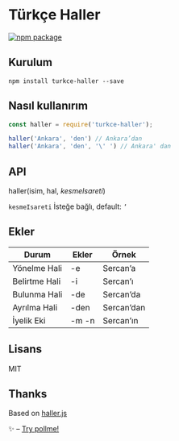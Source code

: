 # Türkçe Haller

[![npm package](https://nodei.co/npm/turkce-haller.png?downloads=true&downloadRank=true&stars=true)](https://nodei.co/npm/turkce-haller/)

## Kurulum
`npm install turkce-haller --save`

## Nasıl kullanırım
```javascript
const haller = require('turkce-haller');

haller('Ankara', 'den') // Ankara’dan
haller('Ankara', 'den', '\' ') // Ankara' dan
```

## API
haller(isim, hal, *kesmeIsareti*)

```kesmeIsareti``` İsteğe bağlı, default: ```’```

## Ekler

| Durum                            | Ekler  | Örnek      |
|----------------------------------|--------|------------|
| Yönelme Hali                     | -e     | Sercan’a   |
| Belirtme Hali                    | -i     | Sercan’ı   |
| Bulunma Hali                     | -de    | Sercan’da  |
| Ayrılma Hali                     | -den   | Sercan’dan |
| İyelik Eki                       | -m -n  | Sercan’ın  |

## Lisans
MIT

## Thanks
Based on [haller.js](https://github.com/sercaneraslan/haller.js)

✨ – [Try pollme!](https://pollme.co)